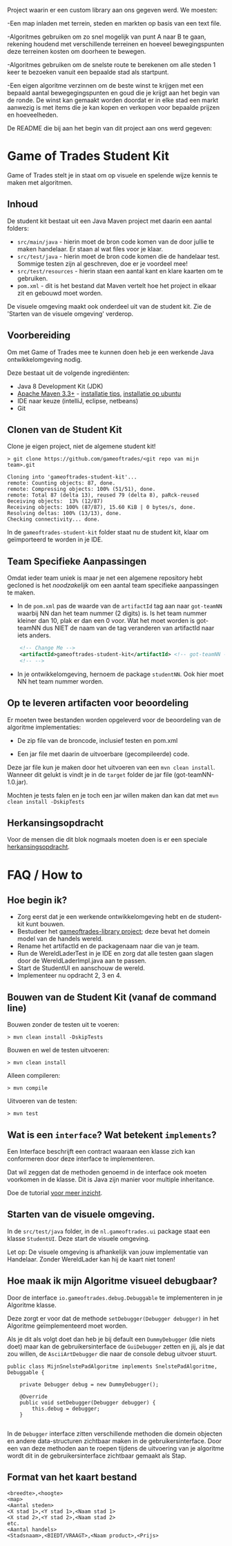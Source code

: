 Project waarin er een custom library aan ons gegeven werd. We moesten:

-Een map inladen met terrein, steden en markten op basis van een text file.

-Algoritmes gebruiken om zo snel mogelijk van punt A naar B te gaan, rekening houdend met verschillende terreinen en hoeveel bewegingspunten deze terreinen kosten om doorheen te bewegen.

-Algoritmes gebruiken om de snelste route te berekenen om alle steden 1 keer te bezoeken vanuit een bepaalde stad als startpunt.

-Een eigen algoritme verzinnen om de beste winst te krijgen met een bepaald aantal bewegegingspunten en goud die je krijgt aan het begin van de ronde. De winst kan gemaakt worden doordat er in elke stad een markt aanwezig is met items die je kan kopen en verkopen voor bepaalde prijzen en hoeveelheden.


De README die bij aan het begin van dit project aan ons werd gegeven:

# Game of Trades Student Kit

Game of Trades stelt je in staat om op visuele en spelende wijze kennis te maken met algoritmen.  

## Inhoud

De student kit bestaat uit een Java Maven project met daarin een aantal folders:

* `src/main/java` - hierin moet de bron code komen van de door jullie te maken handelaar. Er staan al wat files voor je klaar. 
* `src/test/java` - hierin moet de bron code komen die de handelaar test. Sommige testen zijn al geschreven, doe er je voordeel mee!
* `src/test/resources` - hierin staan een aantal kant en klare kaarten om te gebruiken.
* `pom.xml` - dit is het bestand dat Maven vertelt hoe het project in elkaar zit en gebouwd moet worden.

De visuele omgeving maakt ook onderdeel uit van de student kit. Zie de 'Starten van de visuele omgeving' verderop.

## Voorbereiding

Om met Game of Trades mee te kunnen doen heb je een werkende Java ontwikkelomgeving nodig. 

Deze bestaat uit de volgende ingrediënten:

* Java 8 Development Kit (JDK) 
* [Apache Maven 3.3+](https://maven.apache.org/download.cgi) - [installatie tips](https://maven.apache.org/install.html), [installatie op ubuntu](http://www.mkyong.com/maven/how-to-install-maven-in-ubuntu/)
* IDE naar keuze (intelliJ, eclipse, netbeans)
* Git   

## Clonen van de Student Kit

Clone je eigen project, niet de algemene student kit!

```
> git clone https://github.com/gameoftrades/<git repo van mijn team>.git

Cloning into 'gameoftrades-student-kit'...
remote: Counting objects: 87, done.
remote: Compressing objects: 100% (51/51), done.
remote: Total 87 (delta 13), reused 79 (delta 8), paRck-reused 0eceiving objects:  13% (12/87)
Receiving objects: 100% (87/87), 15.60 KiB | 0 bytes/s, done.
Resolving deltas: 100% (13/13), done.
Checking connectivity... done.
```

In de `gameoftrades-student-kit` folder staat nu de student kit, klaar om geïmporteerd te worden in je IDE.

## Team Specifieke Aanpassingen

Omdat ieder team uniek is maar je net een algemene repository hebt gecloned is het _noodzakelijk_ om een aantal team specifieke aanpassingen te maken.

* In de `pom.xml` pas de waarde van de `artifactId` tag aan naar `got-teamNN` waarbij NN dan het team nummer (2 digits) is. Is het team nummer kleiner dan 10, plak er dan een 0 voor. Wat het moet worden is <artifactId>got-teamNN</artifactId> dus NIET de naam van de tag veranderen van artifactId naar iets anders.

```xml
    <!-- Change Me -->
    <artifactId>gameoftrades-student-kit</artifactId> <!-- got-teamNN -->
    <!-- --> 
```

* In je ontwikkelomgeving, hernoem de package `studentNN`. Ook hier moet NN het team nummer worden. 
   
## Op te leveren artifacten voor beoordeling

Er moeten twee bestanden worden opgeleverd voor de beoordeling van de algoritme implementaties:

* De zip file van de broncode, inclusief testen en pom.xml

* Een jar file met daarin de uitvoerbare (gecompileerde) code.

Deze jar file kun je maken door het uitvoeren van een `mvn clean install`.
Wanneer dit gelukt is vindt je in de `target` folder de jar file (got-teamNN-1.0.jar). 

Mochten je tests falen en je toch een jar willen maken dan kan dat met `mvn clean install -DskipTests`

## Herkansingsopdracht

Voor de mensen die dit blok nogmaals moeten doen is er een speciale [herkansingsopdracht](OPDRACHT-Herkansing.md).

# FAQ / How to

## Hoe begin ik?

* Zorg eerst dat je een werkende ontwikkelomgeving hebt en de student-kit kunt bouwen.
* Bestudeer het [gameoftrades-library project](https://github.com/gameoftrades/gameoftrades-library); deze bevat het domein model van de handels wereld. 
* Rename het artifactId en de packagenaam naar die van je team.
* Run de WereldLaderTest in je IDE en zorg dat alle testen gaan slagen door de WereldLaderImpl.java aan te passen.
* Start de StudentUI en aanschouw de wereld.
* Implementeer nu opdracht 2, 3 en 4. 

## Bouwen van de Student Kit (vanaf de command line)

Bouwen zonder de testen uit te voeren:
```
> mvn clean install -DskipTests
```

Bouwen en wel de testen uitvoeren:
```
> mvn clean install
```

Alleen compileren:
```
> mvn compile
```

Uitvoeren van de testen:
```
> mvn test
```
## Wat is een `interface`? Wat betekent `implements`?

Een Interface beschrijft een contract waaraan een klasse zich kan conformeren door deze interface te implementeren.

Dat wil zeggen dat de methoden genoemd in de interface ook moeten voorkomen in de klasse. 
Dit is Java zijn manier voor multiple inheritance.

Doe de tutorial [voor meer inzicht](https://docs.oracle.com/javase/tutorial/java/concepts/interface.html).

## Starten van de visuele omgeving.

In de `src/test/java` folder, in de `nl.gameoftrades.ui` package staat een klasse `StudentUI`. Deze start de visuele omgeving.

Let op: De visuele omgeving is afhankelijk van jouw implementatie van Handelaar. Zonder WereldLader kan hij de kaart niet tonen!   

## Hoe maak ik mijn Algoritme visueel debugbaar?

Door de interface `io.gameoftrades.debug.Debuggable` te implementeren in je Algoritme klasse.

Deze zorgt er voor dat de methode `setDebugger(Debugger debugger)` in het Algoritme geïmplementeerd moet worden.

Als je dit als volgt doet dan heb je bij default een `DummyDebugger` (die niets doet) maar kan de gebruikersinterface de `GuiDebugger` zetten en jij, als je dat zou willen, de `AsciiArtDebugger` die naar de console debug uitvoer stuurt.

```
public class MijnSnelstePadAlgoritme implements SnelstePadAlgoritme, Debuggable {

    private Debugger debug = new DummyDebugger();
    
    @Override
    public void setDebugger(Debugger debugger) {
        this.debug = debugger;
    }
    
```

In de `Debugger` interface zitten verschillende methoden die domein objecten en andere data-structuren zichtbaar maken in de gebruikersinterface.
Door een van deze methoden aan te roepen tijdens de uitvoering van je algoritme wordt dit in de gebruikersinterface zichtbaar gemaakt als Stap.


## Format van het kaart bestand

```$xslt
<breedte>,<hoogte>
<map>
<Aantal steden>
<X stad 1>,<Y stad 1>,<Naam stad 1>
<X stad 2>,<Y stad 2>,<Naam stad 2>
etc.
<Aantal handels>
<Stadsnaam>,<BIEDT/VRAAGT>,<Naam product>,<Prijs>
```
